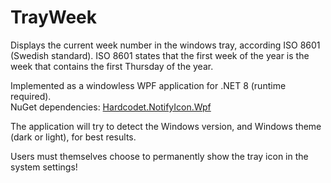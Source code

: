 TrayWeek
========

Displays the current week number in the windows tray, according ISO 8601 (Swedish standard).
ISO 8601 states that the first week of the year is the week that contains the first Thursday of the year.

Implemented as a windowless WPF application for .NET 8 (runtime required).  
NuGet dependencies: [Hardcodet.NotifyIcon.Wpf](https://github.com/hardcodet/wpf-notifyicon)

The application will try to detect the Windows version, and Windows theme (dark or light), for best results.

Users must themselves choose to permanently show the tray icon in the system settings!


